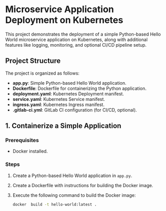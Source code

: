 
# Microservice Application Deployment on Kubernetes

This project demonstrates the deployment of a simple Python-based Hello World microservice application on Kubernetes, along with additional features like logging, monitoring, and optional CI/CD pipeline setup.

## Project Structure

The project is organized as follows:

- **app.py**: Simple Python-based Hello World application.
- **Dockerfile**: Dockerfile for containerizing the Python application.
- **deployment.yaml**: Kubernetes Deployment manifest.
- **service.yaml**: Kubernetes Service manifest.
- **ingress.yaml**: Kubernetes Ingress manifest.
- **.gitlab-ci.yml**: GitLab CI configuration (for CI/CD, optional).

## 1. Containerize a Simple Application

### Prerequisites

- Docker installed.

### Steps

1. Create a Python-based Hello World application in `app.py`.
2. Create a Dockerfile with instructions for building the Docker image.
3. Execute the following command to build the Docker image:

   ```bash
   docker  build -t hello-world:latest .
